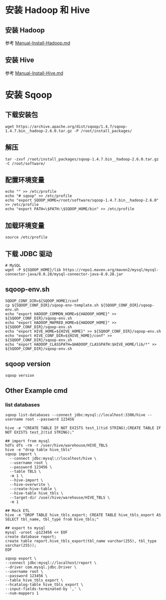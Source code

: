 # 安装 Hadoop 和 Hive
## 安装 Hadoop
参考 [Manual-Install-Hadoop.md](Manual-Install-Hadoop.md)

## 安装 Hive 
参考 [Manual-Install-Hive.md](Manual-Install-Hive.md)

# 安装 Sqoop
## 下载安装包
```shell
wget https://archive.apache.org/dist/sqoop/1.4.7/sqoop-1.4.7.bin__hadoop-2.6.0.tar.gz -P /root/install_packages/
```

## 解压
```shell
tar -zxvf /root/install_packages/sqoop-1.4.7.bin__hadoop-2.6.0.tar.gz -C /root/software/

```

## 配置环境变量 
```shell
echo "" >> /etc/profile
echo "# sqoop" >> /etc/profile
echo "export SQOOP_HOME=/root/software/sqoop-1.4.7.bin__hadoop-2.6.0" >> /etc/profile
echo "export PATH=\$PATH:\$SQOOP_HOME/bin" >> /etc/profile
```
## 加载环境变量
```shell
source /etc/profile
```


## 下载 JDBC 驱动
```shell
# MySQL
wget -P ${SQOOP_HOME}/lib https://repo1.maven.org/maven2/mysql/mysql-connector-java/8.0.28/mysql-connector-java-8.0.28.jar
```

## sqoop-env.sh
```shell
SQOOP_CONF_DIR=${SQOOP_HOME}/conf
cp ${SQOOP_CONF_DIR}/sqoop-env-template.sh ${SQOOP_CONF_DIR}/sqoop-env.sh
echo "export HADOOP_COMMON_HOME=${HADOOP_HOME}" >> ${SQOOP_CONF_DIR}/sqoop-env.sh
echo "export HADOOP_MAPRED_HOME=${HADOOP_HOME}" >> ${SQOOP_CONF_DIR}/sqoop-env.sh
echo "export HIVE_HOME=${HIVE_HOME}" >> ${SQOOP_CONF_DIR}/sqoop-env.sh
echo "export HIVE_CONF_DIR=${HIVE_HOME}/conf" >> ${SQOOP_CONF_DIR}/sqoop-env.sh
echo "export HADOOP_CLASSPATH=$HADOOP_CLASSPATH:$HIVE_HOME/lib/*" >> ${SQOOP_CONF_DIR}/sqoop-env.sh
```

## sqoop version
```shell
sqoop version
```

## Other Example cmd
### list databases
```shell
sqoop list-databases --connect jdbc:mysql://localhost:3306/hive --username root --password 123456
```

```shell
hive -e "CREATE TABLE IF NOT EXISTS test_1(tid STRING);CREATE TABLE IF NOT EXISTS test_2(tid STRING);"

## import from mysql 
hdfs dfs -rm -r /user/hive/warehouse/HIVE_TBLS
hive -e "drop table hive_tbls"
sqoop import \
  --connect jdbc:mysql://localhost/hive \
  --username root \
  --password 123456 \
  --table TBLS \
  -m 1 \
  --hive-import \
  --hive-overwrite \
  --create-hive-table \
  --hive-table hive_tbls \
  --target-dir /user/hive/warehouse/HIVE_TBLS \
  -m 1 
  
## Mock ETL
hive -e "DROP TABLE hive_tbls_export; CREATE TABLE hive_tbls_export AS SELECT tbl_name, tbl_type from hive_tbls;"

## export to mysql
mysql -uroot -p123456 << EOF
create database report;
create table report.hive_tbls_export(tbl_name varchar(255), tbl_type varchar(255));
EOF

sqoop export \
--connect jdbc:mysql://localhost/report \
--driver com.mysql.jdbc.Driver \
--username root \
--password 123456 \
--table hive_tbls_export \
--hcatalog-table hive_tbls_export \
--input-fields-terminated-by ',' \
--num-mappers 1
```
